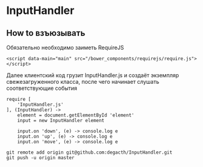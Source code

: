 # InputHandler

## How to взъюзывать
Обязательно необходимо заиметь RequireJS
```
<script data-main="main" src="/bower_components/requirejs/require.js"></script>
```

Далее клиентский код грузит InputHandler.js и создаёт экземпляр свежезагруженного класса, после чего начинает слушать 
соответствующие события
```
require [
    'InputHandler.js'
], (InputHandler) ->
    element = document.getElementById 'element'
    input = new InputHandler element
```
```
    input.on 'down', (e) -> console.log e
    input.on 'up', (e) -> console.log e
    input.on 'move', (e) -> console.log e
```

```
git remote add origin git@github.com:degacth/InputHandler.git
git push -u origin master
```